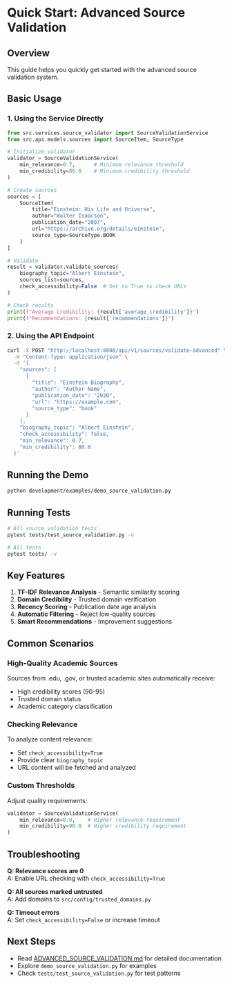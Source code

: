 # Quick Start: Advanced Source Validation

## Overview
This guide helps you quickly get started with the advanced source validation system.

## Basic Usage

### 1. Using the Service Directly

```python
from src.services.source_validator import SourceValidationService
from src.api.models.sources import SourceItem, SourceType

# Initialize validator
validator = SourceValidationService(
    min_relevance=0.7,      # Minimum relevance threshold
    min_credibility=80.0    # Minimum credibility threshold
)

# Create sources
sources = [
    SourceItem(
        title="Einstein: His Life and Universe",
        author="Walter Isaacson",
        publication_date="2007",
        url="https://archive.org/details/einstein",
        source_type=SourceType.BOOK
    )
]

# Validate
result = validator.validate_sources(
    biography_topic="Albert Einstein",
    sources_list=sources,
    check_accessibility=False  # Set to True to check URLs
)

# Check results
print(f"Average Credibility: {result['average_credibility']}")
print(f"Recommendations: {result['recommendations']}")
```

### 2. Using the API Endpoint

```bash
curl -X POST "http://localhost:8000/api/v1/sources/validate-advanced" \
  -H "Content-Type: application/json" \
  -d '{
    "sources": [
      {
        "title": "Einstein Biography",
        "author": "Author Name",
        "publication_date": "2020",
        "url": "https://example.com",
        "source_type": "book"
      }
    ],
    "biography_topic": "Albert Einstein",
    "check_accessibility": false,
    "min_relevance": 0.7,
    "min_credibility": 80.0
  }'
```

## Running the Demo

```bash
python development/examples/demo_source_validation.py
```

## Running Tests

```bash
# All source validation tests
pytest tests/test_source_validation.py -v

# All tests
pytest tests/ -v
```

## Key Features

1. **TF-IDF Relevance Analysis** - Semantic similarity scoring
2. **Domain Credibility** - Trusted domain verification
3. **Recency Scoring** - Publication date age analysis
4. **Automatic Filtering** - Reject low-quality sources
5. **Smart Recommendations** - Improvement suggestions

## Common Scenarios

### High-Quality Academic Sources
Sources from .edu, .gov, or trusted academic sites automatically receive:
- High credibility scores (90-95)
- Trusted domain status
- Academic category classification

### Checking Relevance
To analyze content relevance:
- Set `check_accessibility=True`
- Provide clear `biography_topic`
- URL content will be fetched and analyzed

### Custom Thresholds
Adjust quality requirements:
```python
validator = SourceValidationService(
    min_relevance=0.8,    # Higher relevance requirement
    min_credibility=90.0  # Higher credibility requirement
)
```

## Troubleshooting

**Q: Relevance scores are 0**  
A: Enable URL checking with `check_accessibility=True`

**Q: All sources marked untrusted**  
A: Add domains to `src/config/trusted_domains.py`

**Q: Timeout errors**  
A: Set `check_accessibility=False` or increase timeout

## Next Steps

- Read [ADVANCED_SOURCE_VALIDATION.md](ADVANCED_SOURCE_VALIDATION.md) for detailed documentation
- Explore `demo_source_validation.py` for examples
- Check `tests/test_source_validation.py` for test patterns
